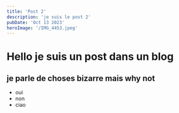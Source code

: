 ```yaml
---
title: 'Post 2'
description: 'je suis le post 2'
pubDate: 'Oct 13 2023'
heroImage: '/IMG_4453.jpeg'
---
```



# Hello je suis un post dans un blog

## je parle de choses bizarre mais why not

- oui 
- non 
- ciao
